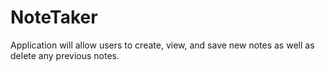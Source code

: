 # NoteTaker
Application will allow users to create, view, and save new notes as well as delete any previous notes.
